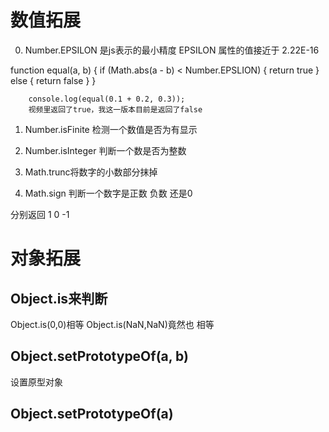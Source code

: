 # 数值拓展

0. Number.EPSILON 是js表示的最小精度
EPSILON 属性的值接近于 2.22E-16

  function equal(a, b) {
            if (Math.abs(a - b) < Number.EPSLION) {
                return true
            } else {
                return false
            }
        }

        console.log(equal(0.1 + 0.2, 0.3));
        视频里返回了true，我这一版本目前是返回了false

1. Number.isFinite 检测一个数值是否为有显示       

2. Number.isInteger  判断一个数是否为整数

3. Math.trunc将数字的小数部分抹掉

4. Math.sign 判断一个数字是正数  负数 还是0 

分别返回 1 0 -1


# 对象拓展

## Object.is来判断 
Object.is(0,0)相等
Object.is(NaN,NaN)竟然也 相等


## Object.setPrototypeOf(a, b)
设置原型对象

## Object.setPrototypeOf(a)
